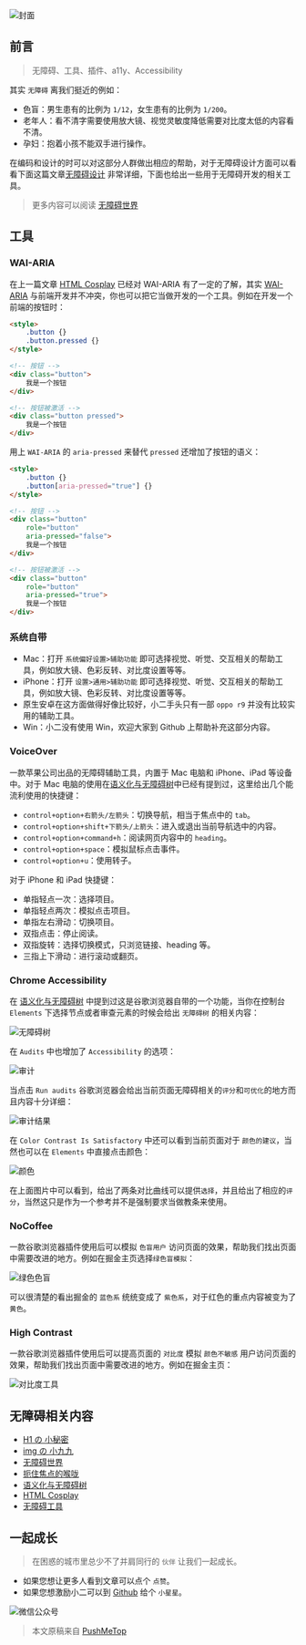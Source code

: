 <!-- # 无障碍工具 -->

![封面](https://raw.githubusercontent.com/pushmetop/resource/master/30-seconds-for-everyday/a11y-tools/poster.png)

## 前言

> 无障碍、工具、插件、a11y、Accessibility

其实 `无障碍` 离我们挺近的例如：

* 色盲：男生患有的比例为 `1/12`，女生患有的比例为 `1/200`。
* 老年人：看不清字需要使用放大镜、视觉灵敏度降低需要对比度太低的内容看不清。
* 孕妇：抱着小孩不能双手进行操作。

在编码和设计的时可以对这部分人群做出相应的帮助，对于无障碍设计方面可以看看下面这篇文章[无障碍设计](https://zhuanlan.zhihu.com/p/31657525) 非常详细，下面也给出一些用于无障碍开发的相关工具。

> 更多内容可以阅读 [无障碍世界](https://github.com/pushmetop/30-seconds-for-everyday/blob/master/posts/a11y-101.md)

## 工具

### WAI-ARIA

在上一篇文章 [HTML Cosplay](https://github.com/pushmetop/30-seconds-for-everyday/blob/master/posts/a11y-aria.md) 已经对 WAI-ARIA 有了一定的了解，其实 [WAI-ARIA](https://www.w3.org/TR/wai-aria-1.1/) 与前端开发并不冲突，你也可以把它当做开发的一个工具。例如在开发一个前端的按钮时：

```html
<style>
    .button {}
    .button.pressed {}
</style>

<!-- 按钮 -->
<div class="button">
    我是一个按钮
</div>

<!-- 按钮被激活 -->
<div class="button pressed">
    我是一个按钮
</div>
```

用上 `WAI-ARIA` 的 `aria-pressed` 来替代 `pressed` 还增加了按钮的语义：

```html
<style>
    .button {}
    .button[aria-pressed="true"] {}
</style>

<!-- 按钮 -->
<div class="button"
    role="button"
    aria-pressed="false">
    我是一个按钮
</div>

<!-- 按钮被激活 -->
<div class="button"
    role="button"
    aria-pressed="true">
    我是一个按钮
</div>
```

### 系统自带

* Mac：打开 `系统偏好设置>辅助功能` 即可选择视觉、听觉、交互相关的帮助工具，例如放大镜、色彩反转、对比度设置等等。
* iPhone：打开 `设置>通用>辅助功能` 即可选择视觉、听觉、交互相关的帮助工具，例如放大镜、色彩反转、对比度设置等等。
* 原生安卓在这方面做得好像比较好，小二手头只有一部 `oppo r9` 并没有比较实用的辅助工具。
* Win：小二没有使用 Win，欢迎大家到 Github 上帮助补充这部分内容。

### VoiceOver

一款苹果公司出品的无障碍辅助工具，内置于 Mac 电脑和 iPhone、iPad 等设备中。对于 Mac 电脑的使用在[语义化与无障碍树](https://github.com/pushmetop/30-seconds-for-everyday/blob/master/posts/a11y-tree.md)中已经有提到过，这里给出几个能流利使用的快捷键：

* `control+option+右箭头/左箭头`：切换导航，相当于焦点中的 `tab`。
* `control+option+shift+下箭头/上箭头`：进入或退出当前导航选中的内容。
* `control+option+command+h`：阅读网页内容中的 `heading`。
* `control+option+space`：模拟鼠标点击事件。
* `control+option+u`：使用转子。

对于 iPhone 和 iPad 快捷键：

* 单指轻点一次：选择项目。
* 单指轻点两次：模拟点击项目。
* 单指左右滑动：切换项目。
* 双指点击：停止阅读。
* 双指旋转：选择切换模式，只浏览链接、heading 等。
* 三指上下滑动：进行滚动或翻页。

### Chrome Accessibility

在 [语义化与无障碍树](https://github.com/pushmetop/30-seconds-for-everyday/blob/master/posts/a11y-tree.md) 中提到过这是谷歌浏览器自带的一个功能，当你在控制台 `Elements` 下选择节点或者审查元素的时候会给出 `无障碍树` 的相关内容：

![无障碍树](https://raw.githubusercontent.com/pushmetop/resource/master/30-seconds-for-everyday/a11y-tools/tree.png)

在 `Audits` 中也增加了 `Accessibility` 的选项：

![审计](https://raw.githubusercontent.com/pushmetop/resource/master/30-seconds-for-everyday/a11y-tools/audits.png)

当点击 `Run audits` 谷歌浏览器会给出当前页面无障碍相关的`评分`和`可优化`的地方而且内容十分详细：

![审计结果](https://raw.githubusercontent.com/pushmetop/resource/master/30-seconds-for-everyday/a11y-tools/audits-result.png)

在 `Color Contrast Is Satisfactory` 中还可以看到当前页面对于 `颜色的建议`，当然也可以在 `Elements` 中直接点击颜色：

![颜色](https://raw.githubusercontent.com/pushmetop/resource/master/30-seconds-for-everyday/a11y-tools/color.png)

在上面图片中可以看到，给出了两条对比曲线可以提供`选择`，并且给出了相应的`评分`，当然这只是作为一个参考并不是强制要求当做教条来使用。

### NoCoffee

一款谷歌浏览器插件使用后可以模拟 `色盲用户` 访问页面的效果，帮助我们找出页面中需要改进的地方。例如在掘金主页选择`绿色盲模拟`：

![绿色色盲](https://raw.githubusercontent.com/pushmetop/resource/master/30-seconds-for-everyday/a11y-tools/blindness.png)

可以很清楚的看出掘金的 `蓝色系` 统统变成了 `紫色系`，对于红色的重点内容被变为了 `黄色`。

### High Contrast

一款谷歌浏览器插件使用后可以提高页面的 `对比度` 模拟 `颜色不敏感` 用户访问页面的效果，帮助我们找出页面中需要改进的地方。例如在掘金主页：

![对比度工具](https://raw.githubusercontent.com/pushmetop/resource/master/30-seconds-for-everyday/a11y-tools/black.png)

## 无障碍相关内容

* [H1 の 小秘密](https://github.com/pushmetop/30-seconds-for-everyday/blob/master/posts/heading.md)
* [img の 小九九](https://github.com/pushmetop/30-seconds-for-everyday/blob/master/posts/img-tag.md)
* [无障碍世界](https://github.com/pushmetop/30-seconds-for-everyday/blob/master/posts/a11y-101.md)
* [扼住焦点的喉咙](https://github.com/pushmetop/30-seconds-for-everyday/blob/master/posts/a11y-foucs.md)
* [语义化与无障碍树](https://github.com/pushmetop/30-seconds-for-everyday/blob/master/posts/a11y-tree.md)
* [HTML Cosplay](https://github.com/pushmetop/30-seconds-for-everyday/blob/master/posts/a11y-aria.md)
* [无障碍工具](https://github.com/pushmetop/30-seconds-for-everyday/blob/master/posts/a11y-tools.md)

## 一起成长

> 在困惑的城市里总少不了并肩同行的 `伙伴` 让我们一起成长。

* 如果您想让更多人看到文章可以点个 `点赞`。
* 如果您想激励小二可以到 [Github](https://github.com/pushmetop/30-seconds-for-everyday) 给个 `小星星`。

![微信公众号](https://raw.githubusercontent.com/pushmetop/resource/master/donate/pushmetop.png)

> 本文原稿来自 [PushMeTop](https://github.com/pushmetop)